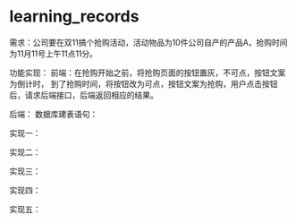 # learning_records
需求：公司要在双11搞个抢购活动，活动物品为10件公司自产的产品A，抢购时间为11月11号上午11点11分。

功能实现：
前端：在抢购开始之前，将抢购页面的按钮置灰，不可点，按钮文案为倒计时，
到了抢购时间，将按钮改为可点，按钮文案为抢购，用户点击按钮后，请求后端接口，后端返回相应的结果。


后端：
数据库建表语句：


实现一：


实现二：

实现三：

实现四：

实现五：